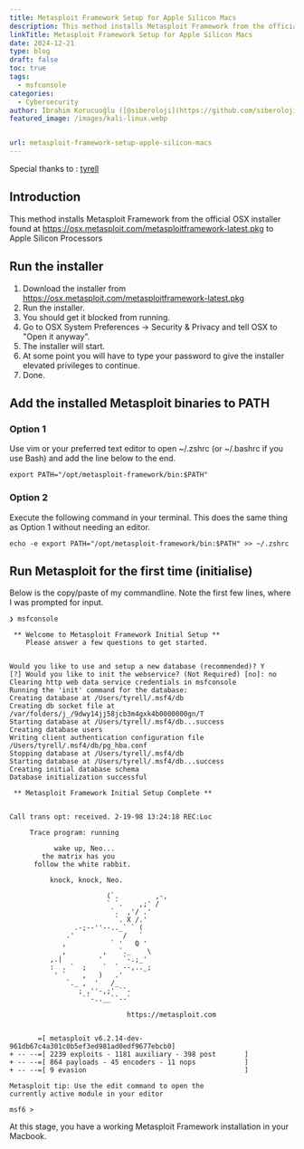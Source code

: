 ```yaml
---
title: Metasploit Framework Setup for Apple Silicon Macs
description: This method installs Metasploit Framework from the official OSX installer to Apple Silicon Processors
linkTitle: Metasploit Framework Setup for Apple Silicon Macs
date: 2024-12-21
type: blog
draft: false
toc: true
tags:
  - msfconsole
categories:
  - Cybersecurity
author: İbrahim Korucuoğlu ([@siberoloji](https://github.com/siberoloji))
featured_image: /images/kali-linux.webp


url: metasploit-framework-setup-apple-silicon-macs
---
```


Special thanks to : [tyrell](https://gist.github.com/tyrell) 

## Introduction

This method installs Metasploit Framework from the official OSX installer found at <https://osx.metasploit.com/metasploitframework-latest.pkg> to Apple Silicon Processors

## Run the installer

1. Download the installer from <https://osx.metasploit.com/metasploitframework-latest.pkg>
2. Run the installer.
3. You should get it blocked from running.
4. Go to OSX System Preferences -> Security & Privacy and tell OSX to "Open it anyway".
5. The installer will start.
6. At some point you will have to type your password to give the installer elevated privileges to continue.
7. Done.

## Add the installed Metasploit binaries to PATH

### Option 1

Use vim or your preferred text editor to open ~/.zshrc (or ~/.bashrc if you use Bash) and add the line below to the end.

`export PATH="/opt/metasploit-framework/bin:$PATH"`

### Option 2

Execute the following command in your terminal. This does the same thing as Option 1 without needing an editor.

`echo -e export PATH="/opt/metasploit-framework/bin:$PATH" >> ~/.zshrc`

## Run Metasploit for the first time (initialise)

Below is the copy/paste of my commandline. Note the first few lines, where I was prompted for input.

    ❯ msfconsole

     ** Welcome to Metasploit Framework Initial Setup **
        Please answer a few questions to get started.


    Would you like to use and setup a new database (recommended)? Y
    [?] Would you like to init the webservice? (Not Required) [no]: no
    Clearing http web data service credentials in msfconsole
    Running the 'init' command for the database:
    Creating database at /Users/tyrell/.msf4/db
    Creating db socket file at /var/folders/j_/9dwy14jj58jcb3m4gxk4b0000000gn/T
    Starting database at /Users/tyrell/.msf4/db...success
    Creating database users
    Writing client authentication configuration file /Users/tyrell/.msf4/db/pg_hba.conf
    Stopping database at /Users/tyrell/.msf4/db
    Starting database at /Users/tyrell/.msf4/db...success
    Creating initial database schema
    Database initialization successful

     ** Metasploit Framework Initial Setup Complete **


    Call trans opt: received. 2-19-98 13:24:18 REC:Loc

         Trace program: running

               wake up, Neo...
            the matrix has you
          follow the white rabbit.

              knock, knock, Neo.

                            (`.         ,-,
                            ` `.    ,;' /
                             `.  ,'/ .'
                              `. X /.'
                    .-;--''--.._` ` (
                  .'            /   `
                 ,           ` '   Q '
                 ,         ,   `._    \
              ,.|         '     `-.;_'
              :  . `  ;    `  ` --,.._;
               ' `    ,   )   .'
                  `._ ,  '   /_
                     ; ,''-,;' ``-
                      ``-..__``--`

                                 https://metasploit.com


           =[ metasploit v6.2.14-dev-961db67c4a301c0b5ef3ed981ad0edf9677ebcb0]
    + -- --=[ 2239 exploits - 1181 auxiliary - 398 post       ]
    + -- --=[ 864 payloads - 45 encoders - 11 nops            ]
    + -- --=[ 9 evasion                                       ]

    Metasploit tip: Use the edit command to open the
    currently active module in your editor

    msf6 >
    

 At this stage, you have a working Metasploit Framework installation in your Macbook.  
